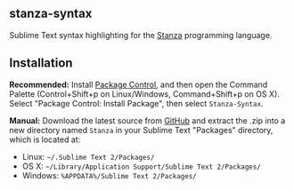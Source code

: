 ## stanza-syntax
Sublime Text syntax highlighting for the [Stanza](https://lbstanza.org) programming language.

## Installation

**Recommended:** Install [Package Control](https://sublime.wbond.net/installation), and then open the Command Palette (Control+Shift+p on Linux/Windows, Command+Shift+p on OS X). Select "Package Control: Install Package", then select `Stanza-Syntax`.

**Manual:** Download the latest source from [GitHub](https://github.com/dnusbaum/stanza-syntax/archive/master.zip) and extract the .zip into a new directory named `Stanza` in your Sublime Text "Packages" directory, which is located at:

* Linux:
    `~/.Sublime Text 2/Packages/`
* OS X:
    `~/Library/Application Support/Sublime Text 2/Packages/`
* Windows:
    `%APPDATA%/Sublime Text 2/Packages/`
